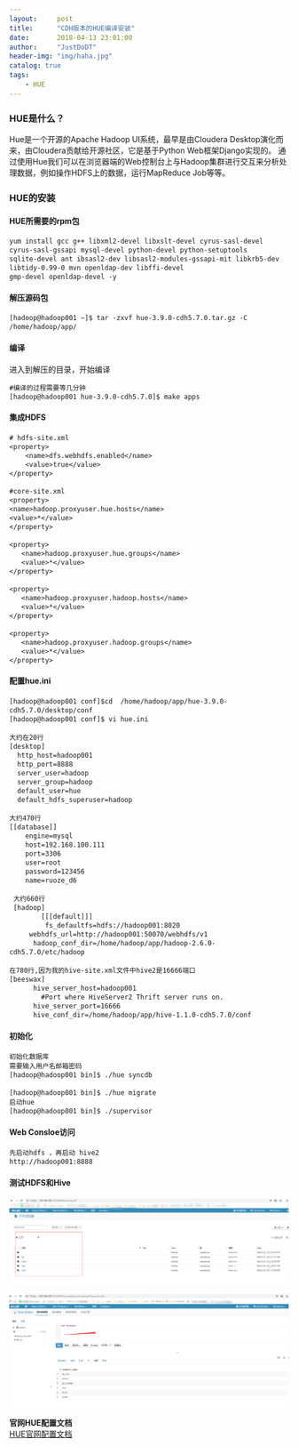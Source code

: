 ```yaml
---
layout:     post
title:      "CDH版本的HUE编译安装"
date:       2018-04-13 23:01:00
author:     "JustDoDT"
header-img: "img/haha.jpg"
catalog: true
tags:
    - HUE
---
```



### HUE是什么？
Hue是一个开源的Apache Hadoop UI系统，最早是由Cloudera Desktop演化而来，由Cloudera贡献给开源社区，它是基于Python Web框架Django实现的。
通过使用Hue我们可以在浏览器端的Web控制台上与Hadoop集群进行交互来分析处理数据，例如操作HDFS上的数据，运行MapReduce Job等等。

### HUE的安装
#### HUE所需要的rpm包
    yum install gcc g++ libxml2-devel libxslt-devel cyrus-sasl-devel cyrus-sasl-gssapi mysql-devel python-devel python-setuptools 
    sqlite-devel ant ibsasl2-dev libsasl2-modules-gssapi-mit libkrb5-dev libtidy-0.99-0 mvn openldap-dev libffi-devel 
    gmp-devel openldap-devel -y 
    
#### 解压源码包

    [hadoop@hadoop001 ~]$ tar -zxvf hue-3.9.0-cdh5.7.0.tar.gz -C /home/hadoop/app/
    
#### 编译
进入到解压的目录，开始编译
    
    #编译的过程需要等几分钟
    [hadoop@hadoop001 hue-3.9.0-cdh5.7.0]$ make apps
    
#### 集成HDFS

    # hdfs-site.xml
    <property>
    	<name>dfs.webhdfs.enabled</name>
    	<value>true</value>
    </property>
    
    #core-site.xml
    <property>
    <name>hadoop.proxyuser.hue.hosts</name>
    <value>*</value>
    </property>
    
    <property>
       <name>hadoop.proxyuser.hue.groups</name>
       <value>*</value>
    </property>
    
    <property>
       <name>hadoop.proxyuser.hadoop.hosts</name> 
       <value>*</value>
    </property>
              
    <property>
       <name>hadoop.proxyuser.hadoop.groups</name>
       <value>*</value>
    </property>

    
#### 配置hue.ini

    [hadoop@hadoop001 conf]$cd  /home/hadoop/app/hue-3.9.0-cdh5.7.0/desktop/conf
    [hadoop@hadoop001 conf]$ vi hue.ini
    
    大约在20行
    [desktop]
      http_host=hadoop001
      http_port=8888
      server_user=hadoop
      server_group=hadoop
      default_user=hue
      default_hdfs_superuser=hadoop
      
    大约470行
    [[database]]
        engine=mysql
        host=192.168.100.111
        port=3306
        user=root
        password=123456
        name=ruoze_d6
        
     大约660行   
     [hadoop]
            [[[default]]]
             fs_defaultfs=hdfs://hadoop001:8020
         webhdfs_url=http://hadoop001:50070/webhdfs/v1
          hadoop_conf_dir=/home/hadoop/app/hadoop-2.6.0-cdh5.7.0/etc/hadoop
          
    在780行,因为我的hive-site.xml文件中hive2是16666端口
    [beeswax]
          hive_server_host=hadoop001
     		#Port where HiveServer2 Thrift server runs on.
          hive_server_port=16666
          hive_conf_dir=/home/hadoop/app/hive-1.1.0-cdh5.7.0/conf
          
#### 初始化

    初始化数据库
    需要输入用户名邮箱密码
    [hadoop@hadoop001 bin]$ ./hue syncdb 
  
    [hadoop@hadoop001 bin]$ ./hue migrate
    启动hue
    [hadoop@hadoop001 bin]$ ./supervisor

#### Web Consloe访问

    先启动hdfs ，再启动 hive2
    http://hadoop001:8888
    
#### 测试HDFS和Hive
![HUE测试HDFS](/img/hue_hdfs1.png)

![HUE测试Hive](/img/hue_hive1.png)
    
**官网HUE配置文档**          
[HUE官网配置文档](http://cloudera.github.io/hue/latest/administrator/installation/starting/)
          
          
          
          
          
          
          
          
          
